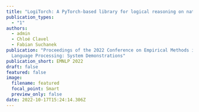 ```yaml
---
title: "LogiTorch: A PyTorch-based library for logical reasoning on natural language"
publication_types:
  - "1"
authors:
  - admin
  - Chloé Clavel
  - Fabian Suchanek
publication: "Proceedings of the 2022 Conference on Empirical Methods in Natural
  Language Processing: System Demonstrations"
publication_short: EMNLP 2022
draft: false
featured: false
image:
  filename: featured
  focal_point: Smart
  preview_only: false
date: 2022-10-17T15:24:14.306Z
---
```

